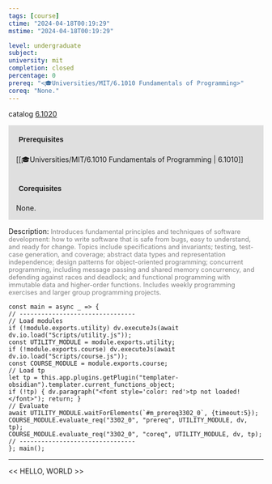 ```yaml
---
tags: [course]
ctime: "2024-04-18T00:19:29"
mstime: "2024-04-18T00:19:29"

level: undergraduate
subject: 
university: mit
completion: closed
percentage: 0
prereq: "<🎓Universities/MIT/6.1010 Fundamentals of Programming>"
coreq: "None."
---
```


catalog [6.1020](http://student.mit.edu/catalog/m6a.html#6.1020)

<span style="display: block; padding: 15px; background-color: rgb(100, 100, 100, 0.2);"><font id="m_prereq3302_0" style="display: block; font-family: Arial, sans-serif; font-weight: bold; padding: 5px">Prerequisites</font><br><span id="prereq3302_0">[[🎓Universities/MIT/6.1010 Fundamentals of Programming | 6.1010]]</span></span>
<span style="display: block; padding: 15px; background-color: rgb(100, 100, 100, 0.2);"><font id="m_coreq3302_0" style="display: block; font-family: Arial, sans-serif; font-weight: bold; padding: 5px">Corequisites</font><br><span id="coreq3302_0">None.</span></span>

<font style="">Description:</font>
<font style="color: grey; font-size: 0.8rem;">Introduces fundamental principles and techniques of software development: how to write software that is safe from bugs, easy to understand, and ready for change. Topics include specifications and invariants; testing, test-case generation, and coverage; abstract data types and representation independence; design patterns for object-oriented programming; concurrent programming, including message passing and shared memory concurrency, and defending against races and deadlock; and functional programming with immutable data and higher-order functions. Includes weekly programming exercises and larger group programming projects.</font>

```dataviewjs
const main = async _ => {
// --------------------------------
// Load modules
if (!module.exports.utility) dv.executeJs(await dv.io.load("Scripts/utility.js"));
const UTILITY_MODULE = module.exports.utility;
if (!module.exports.course) dv.executeJs(await dv.io.load("Scripts/course.js"));
const COURSE_MODULE = module.exports.course;
// Load tp
let tp = this.app.plugins.getPlugin("templater-obsidian").templater.current_functions_object;
if (!tp) { dv.paragraph("<font style='color: red'>tp not loaded!</font>"); return; }
// Evaluate
await UTILITY_MODULE.waitForElements(`#m_prereq3302_0`, {timeout:5});
COURSE_MODULE.evaluate_req("3302_0", "prereq", UTILITY_MODULE, dv, tp);
COURSE_MODULE.evaluate_req("3302_0", "coreq", UTILITY_MODULE, dv, tp);
// --------------------------------
}; main();
```

---

<< HELLO, WORLD >>
